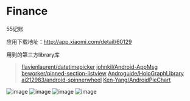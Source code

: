 Finance
=======

55记账

应用下载地址：http://app.xiaomi.com/detail/60129

用到的第三方library库
> [flavienlaurent/datetimepicker](https://github.com/flavienlaurent/datetimepicker)
> [johnkil/Android-AppMsg](https://github.com/johnkil/Android-AppMsg)
> [beworker/pinned-section-listview](https://github.com/beworker/pinned-section-listview)
> [Androguide/HoloGraphLibrary](https://github.com/Androguide/HoloGraphLibrary)
> [ai212983/android-spinnerwheel](https://github.com/ai212983/android-spinnerwheel)
> [Ken-Yang/AndroidPieChart](https://github.com/Ken-Yang/AndroidPieChart)

![image](https://raw.githubusercontent.com/alpheus55/Finance/master/DC252344C3E7F269FC9E194386712131.png)
![image](https://raw.githubusercontent.com/alpheus55/Finance/master/1826F3C68942E899AB0AD72E055136B4.png)
![image](https://raw.githubusercontent.com/alpheus55/Finance/master/9BA0812EFF4CB8DDA74BDA76A794E76C.png)
![image](https://raw.githubusercontent.com/alpheus55/Finance/master/37C69CA0720935F2C6317788D93CDA87.png)
